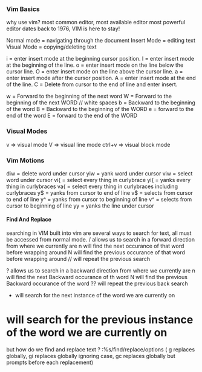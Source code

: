 ### Vim Basics

why use vim?
most common editor, most available editor
most powerful editor
dates back to 1976, VIM is here to stay!


Normal mode = navigating through the document
Insert Mode = editing text
Visual Mode = copying/deleting text

i = enter insert mode at the beginning cursor position.
I = enter insert mode at the beginning of the line.
o = enter insert mode on the line below the cursor line.
O = enter insert mode on the line above the cursor line.
a = enter insert mode after the cursor position.
A = enter insert mode at the end of the line.
C = Delete from cursor to the end of line and enter insert.

w = Forward to the beginning of the next word
W = Forward to the beginning of the next WORD // white spaces
b = Backward to the beginning of the word
B = Backward to the beginning of the WORD
e = forward to the end of the word 
E = forward to the end of the WORD

### Visual Modes

v => visual mode
V => visual line mode
ctrl+v => visual block mode

### Vim Motions

diw = delete word under cursor
yiw = yank word under cursor
viw = select word under cursor
vi{ = select every thing in curlybrace
yi{ = yanks every thing in curlybraces
va{ = select every thing in curlybraces including curlybraces
y$ = yanks from cursor to end of line
v$ = selects from cursor to end of line
y^ = yanks from cursor to beginning of line
v^ = selects from cursor to beginning of line
yy = yanks the line under cursor


#### Find And Replace

searching in VIM
built into vim are several ways to search for text, all must be accessed from normal mode.
/ allows us to search in a forward direction from where we currently are
n will find the next occurance of that word before wrapping around
N will find the previous occurance of that word before wrapping around
// will repeat the previous search

? allows us to search in a backward direction from where we currently are
n will find the next Backward occurance of th word 
N will find the previous Backward occurance of the word
?? will repeat the previous back search

* will search for the next instance of the word we are currently on
# will search for the previous instance of the word we are currently on

but how do we find and replace text ?
:%s/find/replace/options ( g replaces globally, gi replaces globally ignoring case, gc replaces globally but prompts before each replacement)


